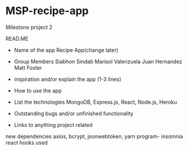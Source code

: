# MSP-recipe-app
Milestone project 2

READ.ME
- Name of the app
Recipe App(change later)

- Group Members
Siabhon Sindab
Marisol Valenzuela
Juan Hernandez
Matt Foster

- inspiration and/or explain the app (1-3 lines)

- How to use the app

- List the technologies
 MongoDB, Express.js, React, Node.js, Heroku

- Outstanding bugs and/or unfinished functionality

- Links to anything project related

new dependencies 
axios, bcrypt, jsonwebtoken, yarn 
program- insomnia 
react hooks used
